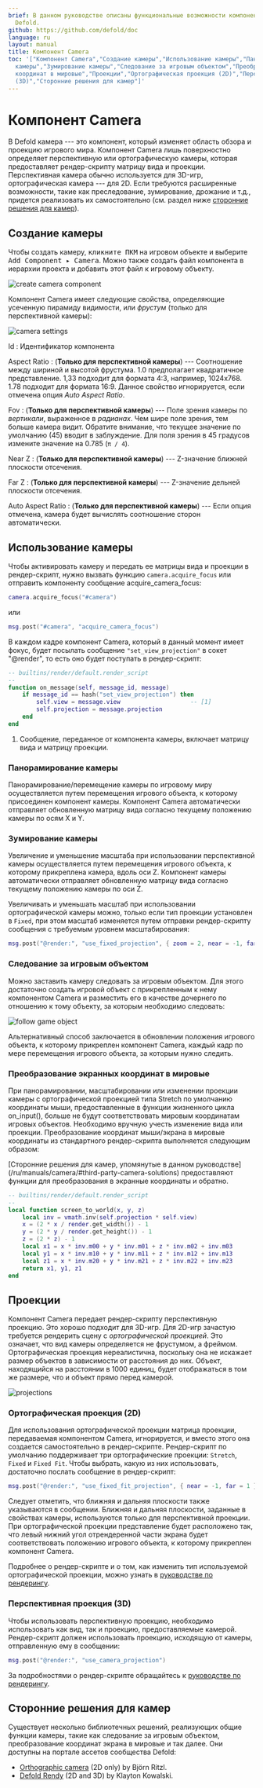 ```yaml
---
brief: В данном руководстве описаны функциональные возможности компонента Camera в
  Defold.
github: https://github.com/defold/doc
language: ru
layout: manual
title: Компонент Camera
toc: '["Компонент Camera","Создание камеры","Использование камеры","Панорамирование
  камеры","Зумирование камеры","Следование за игровым объектом","Преобразование экранных
  координат в мировые","Проекции","Ортографическая проекция (2D)","Перспективная проекция
  (3D)","Сторонние решения для камер"]'
---
```


# Компонент Camera

В Defold камера --- это компонент, который изменяет область обзора и проекцию игрового мира. Компонент Camera лишь поверхностно определяет перспективную или ортографическую камеры, которая предоставляет рендер-скрипту матрицу вида и проекции. Перспективная камера обычно используется для 3D-игр, ортографическая камера --- для 2D. Если требуются расширенные возможности, такие как преследование, зумирование, дрожание и т.д., придется реализовать их самостоятельно (см. раздел ниже [сторонние решения для камер](https://www.defold.com/ru/manuals/camera/#third-party-camera-solutions)).

## Создание камеры

Чтобы создать камеру, <kbd>кликните ПКМ</kbd> на игровом объекте и выберите <kbd>Add Component ▸ Camera</kbd>. Можно также создать файл компонента в иерархии проекта и добавить этот файл к игровому объекту.

![create camera component](/manuals/images/camera/create.png)

Компонент Camera имеет следующие свойства, определяющие усеченную пирамиду видимости, или *фрустум* (только для перспективной камеры):

![camera settings](/manuals/images/camera/settings.png)

Id
: Идентификатор компонента

Aspect Ratio
: (**Только для перспективной камеры**) --- Соотношение между шириной и высотой фрустума. 1.0 предполагает квадратичное представление. 1,33 подходит для формата 4:3, например, 1024x768. 1.78 подходит для формата 16:9. Данное свойство игнорируется, если отмечена опция *Auto Aspect Ratio*.

Fov
: (**Только для перспективной камеры**) --- Поле зрения камеры по *вертикали*, выраженное в _радианах_. Чем шире поле зрения, тем больше камера видит. Обратите внимание, что текущее значение по умолчанию (45) вводит в заблуждение. Для поля зрения в 45 градусов измените значение на 0.785 (`π / 4`).

Near Z
: (**Только для перспективной камеры**) --- Z-значение ближней плоскости отсечения.

Far Z
: (**Только для перспективной камеры**) --- Z-значение дельней плоскости отсечения.

Auto Aspect Ratio
: (**Только для перспективной камеры**) --- Если опция отмечена, камера будет вычислять соотношение сторон автоматически.

## Использование камеры

Чтобы активировать камеру и передать ее матрицы вида и проекции в рендер-скрипт, нужно вызвать функцию `camera.acquire_focus` или отправить компоненту сообщение acquire_camera_focus:

```lua
camera.acquire_focus("#camera")
```
или

```lua
msg.post("#camera", "acquire_camera_focus")
```

В каждом кадре компонент Camera, который в данный момент имеет фокус, будет посылать сообщение `"set_view_projection"` в сокет "@render", то есть оно будет поступать в рендер-скрипт:

```lua
-- builtins/render/default.render_script
--
function on_message(self, message_id, message)
    if message_id == hash("set_view_projection") then
        self.view = message.view                    -- [1]
        self.projection = message.projection
    end
end
```
1. Сообщение, переданное от компонента камеры, включает матрицу вида и матрицу проекции.

### Панорамирование камеры

Панорамирование/перемещение камеры по игровому миру осуществляется путем перемещения игрового объекта, к которому присоединен компонент камеры. Компонент Camera автоматически отправляет обновленную матрицу вида согласно текущему положению камеры по осям X и Y.

### Зумирование камеры

Увеличение и уменьшение масштаба при использовании перспективной камеры осуществляется путем перемещения игрового объекта, к которому прикреплена камера, вдоль оси Z. Компонент камеры автоматически отправляет обновленную матрицу вида согласно текущему положению камеры по оси Z.

Увеличивать и уменьшать масштаб при использовании ортографической камеры можно, только если тип проекции установлен в `Fixed`, при этом масштаб изменяется путем отправки рендер-скрипту сообщения с требуемым уровнем масштабирования:

```Lua
msg.post("@render:", "use_fixed_projection", { zoom = 2, near = -1, far = 1 })
```

### Следование за игровым объектом

Можно заставить камеру следовать за игровым объектом. Для этого достаточно создать игровой объект с прикрепленным к нему компонентом Camera и разместить его в качестве дочернего по отношению к тому объекту, за которым необходимо следовать:

![follow game object](/manuals/images/camera/follow.png)

Альтернативный способ заключается в обновлении положения игрового объекта, к которому прикреплен компонент Camera, каждый кадр по мере перемещения игрового объекта, за которым нужно следить.

### Преобразование экранных координат в мировые

При панорамировании, масштабировании или изменении проекции камеры с ортографической проекцией типа Stretch по умолчанию координаты мыши, предоставленные в функции жизненного цикла on_input(), больше не будут соответствовать мировым координатам игровых объектов. Необходимо вручную учесть изменение вида или проекции. Преобразование координат мыши/экрана в мировые координаты из стандартного рендер-скрипта выполняется следующим образом:

<div class='sidenote' markdown='1'>
[Сторонние решения для камер, упомянутые в данном руководстве](/ru/manuals/camera/#third-party-camera-solutions) предоставляют функции для преобразования в экранные координаты и обратно.
</div>

```Lua
-- builtins/render/default.render_script
--
local function screen_to_world(x, y, z)
	local inv = vmath.inv(self.projection * self.view)
	x = (2 * x / render.get_width()) - 1
	y = (2 * y / render.get_height()) - 1
	z = (2 * z) - 1
	local x1 = x * inv.m00 + y * inv.m01 + z * inv.m02 + inv.m03
	local y1 = x * inv.m10 + y * inv.m11 + z * inv.m12 + inv.m13
	local z1 = x * inv.m20 + y * inv.m21 + z * inv.m22 + inv.m23
	return x1, y1, z1
end
```

## Проекции

Компонент Camera передает рендер-скрипту перспективную проекцию. Это хорошо подходит для 3D-игр. Для 2D-игр зачастую требуется рендерить сцену с *ортографической проекцией*. Это означает, что вид камеры определяется не фрустумом, а фреймом. Ортографическая проекция нереалистична, поскольку она не искажает размер объектов в зависимости от расстояния до них. Объект, находящийся на расстоянии в 1000 единиц, будет отображаться в том же размере, что и объект прямо перед камерой.

![projections](/manuals/images/camera/projections.png)

### Ортографическая проекция (2D)
Для использования ортографической проекции матрица проекции, передаваемая компонентом Camera, игнорируется, и вместо этого она создается самостоятельно в рендер-скрипте. Рендер-скрипт по умолчанию поддерживает три ортографические проекции: `Stretch`, `Fixed` и `Fixed Fit`. Чтобы выбрать, какую из них использовать, достаточно послать сообщение в рендер-скрипт:

```lua
msg.post("@render:", "use_fixed_fit_projection", { near = -1, far = 1 })
```

<div class='important' markdown='1'>
Следует отметить, что ближняя и дальняя плоскости также указываются в сообщении. Ближняя и дальняя плоскости, заданные в свойствах камеры, используются только для перспективной проекции.
</div>

<div class='important' markdown='1'>
При ортографической проекции представление будет расположено так, что левый нижний угол отрендеренной части экрана будет соответствовать положению игрового объекта, к которому прикреплен компонент Camera.
</div>

Подробнее о рендер-скрипте и о том, как изменить тип используемой ортографической проекции, можно узнать в [руководстве по рендерингу](/ru/manuals/render/#default-view-projection).

### Перспективная проекция (3D)
Чтобы использовать перспективную проекцию, необходимо использовать как вид, так и проекцию, предоставляемые камерой. Рендер-скрипт должен использовать проекцию, исходящую от камеры, отправленную ему в сообщении:

```lua
msg.post("@render:", "use_camera_projection")
```

За подробностями о рендер-скрипте обращайтесь к [руководстве по рендерингу](/ru/manuals/render/#perspective-projection).


## Сторонние решения для камер

Существует несколько библиотечных решений, реализующих общие функции камеры, такие как следование за игровым объектом, преобразование координат экрана в мировые и так далее. Они доступны на портале ассетов сообщества Defold:

- [Orthographic camera](https://defold.com/assets/orthographic/) (2D only) by Björn Ritzl.
- [Defold Rendy](https://defold.com/assets/defold-rendy/) (2D and 3D) by Klayton Kowalski.